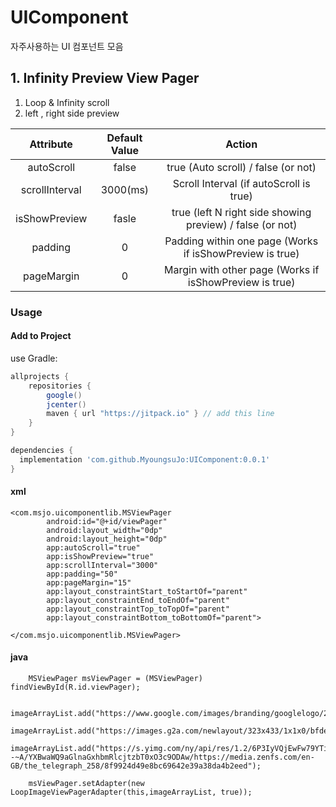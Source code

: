 # UIComponent
자주사용하는 UI 컴포넌트 모음

## 1. Infinity Preview View Pager

1. Loop & Infinity scroll
2. left , right side preview

<table>
<thead>
<tr>
<th align="center">Attribute</th>
<th align="center">Default Value</th>
<th align="center">Action</th>
</tr>
</thead>
<tbody>
<td align="center">autoScroll</td>
<td align="center">false</td>
<td align="center">true (Auto scroll) / false (or not)</td>
</tr>
<tr>
<td align="center">scrollInterval</td>
<td align="center">3000(ms)</td>
<td align="center"> Scroll Interval (if autoScroll is true)</td>
</tr>
<tr>
<td align="center">isShowPreview</td>
<td align="center">fasle</td>
<td align="center">true (left N right side showing preview) / false (or not)</td>
</tr>
<tr>
<td align="center">padding</td>
<td align="center">0</td>
<td align="center">Padding within one page (Works if isShowPreview is true)</td>
</tr>
<tr>
<td align="center">pageMargin</td>
<td align="center">0</td>
<td align="center">Margin with other page (Works if isShowPreview is true)</td>
</tr>
</tbody>
</table>

### Usage



#### Add to Project

use Gradle:

```gradle
allprojects {
    repositories {
        google()
        jcenter()
        maven { url "https://jitpack.io" } // add this line
    }
}

dependencies {
  implementation 'com.github.MyoungsuJo:UIComponent:0.0.1'
}
```
    

#### xml

    <com.msjo.uicomponentlib.MSViewPager
            android:id="@+id/viewPager"
            android:layout_width="0dp"
            android:layout_height="0dp"
            app:autoScroll="true"
            app:isShowPreview="true"
            app:scrollInterval="3000"
            app:padding="50"
            app:pageMargin="15"
            app:layout_constraintStart_toStartOf="parent"
            app:layout_constraintEnd_toEndOf="parent"
            app:layout_constraintTop_toTopOf="parent"
            app:layout_constraintBottom_toBottomOf="parent">

    </com.msjo.uicomponentlib.MSViewPager>

#### java

   
    
        MSViewPager msViewPager = (MSViewPager) findViewById(R.id.viewPager);

        imageArrayList.add("https://www.google.com/images/branding/googlelogo/2x/googlelogo_color_272x92dp.png");
        imageArrayList.add("https://images.g2a.com/newlayout/323x433/1x1x0/bfde13051dfc/5bb78114ae653a5bd2008af2");
        imageArrayList.add("https://s.yimg.com/ny/api/res/1.2/6P3IyVQjEwFw79YTiAqFmw--~A/YXBwaWQ9aGlnaGxhbmRlcjtzbT0xO3c9ODAw/https://media.zenfs.com/en-GB/the_telegraph_258/8f9924d49e8bc69642e39a38da4b2eed");

        msViewPager.setAdapter(new LoopImageViewPagerAdapter(this,imageArrayList, true));
   
